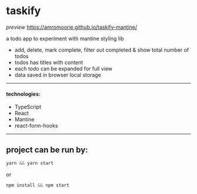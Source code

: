 # taskify
*preview* 
    https://amromoorie.github.io/taskify-mantine/

a todo app to experiment with mantine styling lib


- add, delete, mark complete, filter out completed & show total number of todos
- todos has titles with content
- each todo can be expanded for full view
- data saved in browser local storage
---
#### technologies:
- TypeScript
- React
- Mantine
- react-form-hooks
---
## project can be run by:
```ts
yarn && yarn start
```
or
```ts
npm install && npm start
```
